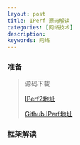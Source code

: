 ```yaml
---
layout: post
title: IPerf 源码解读
categories: [网络技术]
description: 
keywords: 网络
---
```


### 准备

> 源码下载
>
> [IPerf2地址](https://sourceforge.net/p/iperf/code/HEAD/tree/)
>
> [Github IPerf地址](https://github.com/esnet/iperf)

### 框架解读


